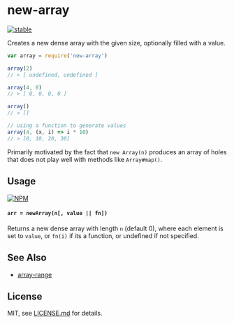 # new-array

[![stable](http://badges.github.io/stability-badges/dist/stable.svg)](http://github.com/badges/stability-badges)

Creates a new dense array with the given size, optionally filled with a value.

```js
var array = require('new-array')

array(2)
// > [ undefined, undefined ]

array(4, 0)
// > [ 0, 0, 0, 0 ]

array()
// > []

// using a function to generate values
array(4, (x, i) => i * 10)
// > [0, 10, 20, 30]
```

Primarily motivated by the fact that `new Array(n)` produces an array of holes that does not play well with methods like `Array#map()`.

## Usage

[![NPM](https://nodei.co/npm/new-array.png)](https://www.npmjs.com/package/new-array)

#### `arr = newArray(n[, value || fn])`

Returns a new dense array with length `n` (default 0), where each element is set to `value`, or `fn(i)` if its a function, or undefined if not specified.

## See Also

- [array-range](https://www.npmjs.com/package/array-range)

## License

MIT, see [LICENSE.md](http://github.com/mattdesl/new-array/blob/master/LICENSE.md) for details.
